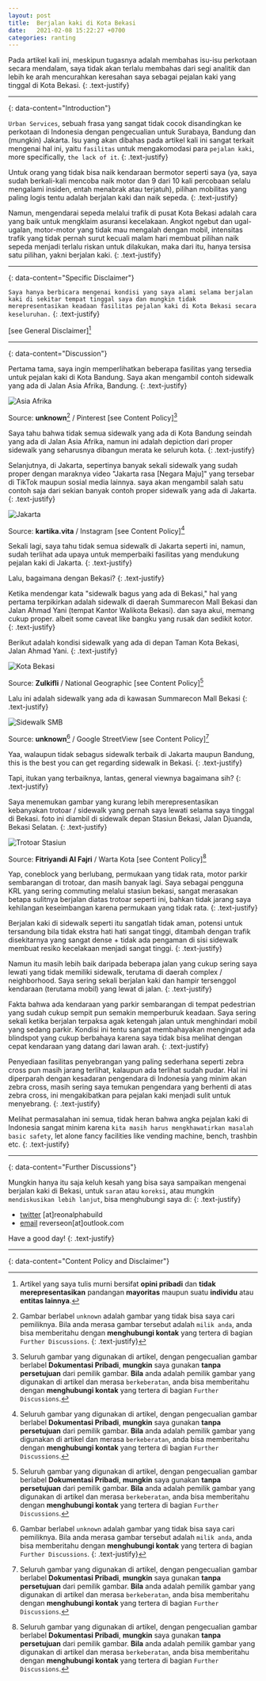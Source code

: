 ```yaml
---
layout: post
title:  Berjalan kaki di Kota Bekasi
date:   2021-02-08 15:22:27 +0700
categories: ranting
---
```


Pada artikel kali ini, meskipun tugasnya adalah membahas isu-isu perkotaan secara mendalam, saya tidak akan terlalu membahas dari segi analitik dan lebih ke arah mencurahkan keresahan saya sebagai pejalan kaki yang tinggal di Kota Bekasi.
{: .text-justify}

---
{: data-content="Introduction"}

`Urban Services`, sebuah frasa yang sangat tidak cocok disandingkan ke perkotaan di Indonesia dengan pengecualian untuk Surabaya, Bandung dan (mungkin) Jakarta. Isu yang akan dibahas pada artikel kali ini sangat terkait mengenai hal ini, yaitu `fasilitas` untuk mengakomodasi para `pejalan kaki`, more specifically, `the lack of it`.
{: .text-justify}

Untuk orang yang tidak bisa naik kendaraan bermotor seperti saya (ya, saya sudah berkali-kali mencoba naik motor dan 9 dari 10 kali percobaan selalu mengalami insiden, entah menabrak atau terjatuh), pilihan mobilitas yang paling logis tentu adalah berjalan kaki dan naik sepeda.
{: .text-justify}

Namun, mengendarai sepeda melalui trafik di pusat Kota Bekasi adalah cara yang baik untuk mengklaim asuransi kecelakaan. Angkot ngebut dan ugal-ugalan, motor-motor yang tidak mau mengalah dengan mobil, intensitas trafik yang tidak pernah surut kecuali malam hari membuat pilihan naik sepeda menjadi terlalu riskan untuk dilakukan, maka dari itu, hanya tersisa satu pilihan, yakni berjalan kaki.
{: .text-justify}

---
{: data-content="Specific Disclaimer"}

`Saya hanya berbicara mengenai kondisi yang saya alami selama berjalan kaki di sekitar tempat tinggal saya dan mungkin tidak merepresentasikan keadaan fasilitas pejalan kaki di Kota Bekasi secara keseluruhan.`
{: .text-justify}

[see General Disclaimer][^1]

---
{: data-content="Discussion"}

Pertama tama, saya ingin memperlihatkan beberapa fasilitas yang tersedia untuk pejalan kaki di Kota Bandung. Saya akan mengambil contoh sidewalk yang ada di Jalan Asia Afrika, Bandung.
{: .text-justify}

![Asia Afrika](/blog/assets/img/asiaafrika.jpg) 

Source: **unknown**[^3] / Pinterest [see Content Policy][^2]

Saya tahu bahwa tidak semua sidewalk yang ada di Kota Bandung seindah yang ada di Jalan Asia Afrika, namun ini adalah depiction dari proper sidewalk yang seharusnya dibangun merata ke seluruh kota.
{: .text-justify}

Selanjutnya, di Jakarta, sepertinya banyak sekali sidewalk yang sudah proper dengan maraknya video "Jakarta rasa [Negara Maju]" yang tersebar di TikTok maupun sosial media lainnya. saya akan mengambil salah satu contoh saja dari sekian banyak contoh proper sidewalk yang ada di Jakarta.
{: .text-justify}
 
![Jakarta](/blog/assets/img/jakarta.jpg) 

Source: **kartika.vita** / Instagram [see Content Policy][^2]

Sekali lagi, saya tahu tidak semua sidewalk di Jakarta seperti ini, namun, sudah terlihat ada upaya untuk memperbaiki fasilitas yang mendukung pejalan kaki di Jakarta.
{: .text-justify}

Lalu, bagaimana dengan Bekasi?
{: .text-justify}

Ketika mendengar kata "sidewalk bagus yang ada di Bekasi," hal yang pertama terpikirkan adalah sidewalk di daerah Summarecon Mall Bekasi dan Jalan Ahmad Yani (tempat Kantor Walikota Bekasi). dan saya akui, memang cukup proper. albeit some caveat like bangku yang rusak dan sedikit kotor.
{: .text-justify}

Berikut adalah kondisi sidewalk yang ada di depan Taman Kota Bekasi, Jalan Ahmad Yani.
{: .text-justify}
 
![Kota Bekasi](/blog/assets/img/kotabekasi.jpg) 

Source: **Zulkifli** / National Geographic [see Content Policy][^2]

Lalu ini adalah sidewalk yang ada di kawasan Summarecon Mall Bekasi
{: .text-justify}

![Sidewalk SMB](/blog/assets/img/sidewalksmb.JPG) 

Source: **unknown**[^3] / Google StreetView [see Content Policy][^2]

Yaa, walaupun tidak sebagus sidewalk terbaik di Jakarta maupun Bandung, this is the best you can get regarding sidewalk in Bekasi.
{: .text-justify}

Tapi, itukan yang terbaiknya, lantas, general viewnya bagaimana sih?
{: .text-justify}

Saya menemukan gambar yang kurang lebih merepresentasikan kebanyakan trotoar / sidewalk yang pernah saya lewati selama saya tinggal di Bekasi. foto ini diambil di sidewalk depan Stasiun Bekasi, Jalan Djuanda, Bekasi Selatan.
{: .text-justify}
 
![Trotoar Stasiun](/blog/assets/img/trotoarstasiun.jpg) 

Source: **Fitriyandi Al Fajri** / Warta Kota [see Content Policy][^2]

Yap, coneblock yang berlubang, permukaan yang tidak rata, motor parkir sembarangan di trotoar, dan masih banyak lagi. Saya sebagai pengguna KRL yang sering commuting melalui stasiun bekasi, sangat merasakan betapa sulitnya berjalan diatas trotoar seperti ini, bahkan tidak jarang saya kehilangan keseimbangan karena permukaan yang tidak rata.
{: .text-justify}

Berjalan kaki di sidewalk seperti itu sangatlah tidak aman, potensi untuk tersandung bila tidak ekstra hati hati sangat tinggi, ditambah dengan trafik disekitarnya yang sangat dense + tidak ada pengaman di sisi sidewalk membuat resiko kecelakaan menjadi sangat tinggi.
{: .text-justify}

Namun itu masih lebih baik daripada beberapa jalan yang cukup sering saya lewati yang tidak memiliki sidewalk, terutama di daerah complex / neighborhood. Saya sering sekali berjalan kaki dan hampir tersenggol kendaraan (terutama mobil) yang lewat di jalan.
{: .text-justify}

Fakta bahwa ada kendaraan yang parkir sembarangan di tempat pedestrian yang sudah cukup sempit pun semakin memperburuk keadaan. Saya sering sekali ketika berjalan terpaksa agak ketengah jalan untuk menghindari mobil yang sedang parkir. Kondisi ini tentu sangat membahayakan mengingat ada blindspot yang cukup berbahaya karena saya tidak bisa melihat dengan cepat kendaraan yang datang dari lawan arah.
{: .text-justify}

Penyediaan fasilitas penyebrangan yang paling sederhana seperti zebra cross pun masih jarang terlihat, kalaupun ada terlihat sudah pudar. Hal ini diperparah dengan kesadaran pengendara di Indonesia yang minim akan zebra cross, masih sering saya temukan pengendara yang berhenti di atas zebra cross, ini mengakibatkan para pejalan kaki menjadi sulit untuk menyebrang.
{: .text-justify}

Melihat permasalahan ini semua, tidak heran bahwa angka pejalan kaki di Indonesia sangat minim karena `kita masih harus mengkhawatirkan masalah basic safety`, let alone fancy facilities like vending machine, bench, trashbin etc.
{: .text-justify}

---
{: data-content="Further Discussions"}

Mungkin hanya itu saja keluh kesah yang bisa saya sampaikan mengenai berjalan kaki di Bekasi, untuk `saran` atau `koreksi`, atau mungkin `mendiskusikan lebih lanjut`, bisa menghubungi saya di:
{: .text-justify}

- [twitter](https://www.twitter.com/reonalphabuild) [at]reonalphabuild
- [email](mailto:reverseon@outlook.com) reverseon[at]outlook.com 

Have a good day!
{: .text-justify}

---
{: data-content="Content Policy and Disclaimer"}
[^1]: Artikel yang saya tulis murni bersifat **opini pribadi** dan **tidak merepresentasikan** pandangan **mayoritas** maupun suatu **individu** atau **entitas lainnya**.
[^2]: Seluruh gambar yang digunakan di artikel, dengan pengecualian gambar berlabel **Dokumentasi Pribadi**, **mungkin** saya gunakan **tanpa persetujuan** dari pemilik gambar. **Bila** anda adalah pemilik gambar yang digunakan di artikel dan merasa `berkeberatan`, anda bisa memberitahu dengan **menghubungi kontak** yang tertera di bagian `Further Discussions`.
[^3]: Gambar berlabel `unknown` adalah gambar yang tidak bisa saya cari pemiliknya. Bila anda merasa gambar tersebut adalah `milik anda`, anda bisa memberitahu dengan **menghubungi kontak** yang tertera di bagian `Further Discussions`.
{: .text-justify}
